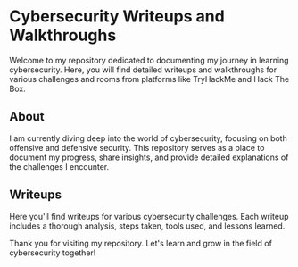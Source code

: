 # Cybersecurity Writeups and Walkthroughs

Welcome to my repository dedicated to documenting my journey in learning cybersecurity. Here, you will find detailed writeups and walkthroughs for various challenges and rooms from platforms like TryHackMe and Hack The Box.

## About

I am currently diving deep into the world of cybersecurity, focusing on both offensive and defensive security. This repository serves as a place to document my progress, share insights, and provide detailed explanations of the challenges I encounter.

## Writeups

Here you'll find writeups for various cybersecurity challenges. Each writeup includes a thorough analysis, steps taken, tools used, and lessons learned.

Thank you for visiting my repository. Let's learn and grow in the field of cybersecurity together!
